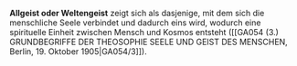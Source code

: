
**Allgeist oder Weltengeist** zeigt sich als dasjenige, mit dem sich die menschliche Seele verbindet und dadurch eins wird, wodurch eine spirituelle Einheit zwischen Mensch und Kosmos entsteht ([[GA054 (3.) GRUNDBEGRIFFE DER THEOSOPHIE SEELE UND GEIST DES MENSCHEN, Berlin, 19. Oktober 1905|GA054/3]]).
